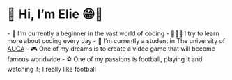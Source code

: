 <h1>👋 Hi, I’m Elie 😁🐺</h1>
- 👀 I'm currently a beginner in the vast world of coding
- 👨🏾‍💻 I try to learn more about coding every day
- 🌱 I’m currently a student in The university of <a href="https://auca.ac.rw/">AUCA</a>
- 🎮 One of my dreams is to create a video game that will become famous worldwide
- ⚽ One of my passions is football, playing it and watching it; I really like football

<!---
Elijah-it/Elijah-it is a ✨ special ✨ repository because its `README.md` (this file) appears on your GitHub profile.
You can click the Preview link to take a look at your changes.
--->
